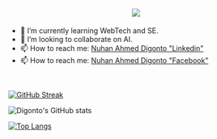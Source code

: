 
<h1 align="center">
  <a href="https://git.io/typing-svg">
    <img src="https://readme-typing-svg.herokuapp.com/?lines=I'm+Nuhan+Ahmed+Digonto;&center=true&size=30">
  </a>
</h1>



- 🌱 I’m currently learning WebTech and SE.
- 👯 I’m looking to collaborate on AI.
- 📫 How to reach me: <a href="https://www.linkedin.com/in/nuhan-digonto-885449207"> Nuhan Ahmed Digonto "Linkedin" </a>
- 📫 How to reach me: <a href="https://www.facebook.com/dig.ontoh1516/"> Nuhan Ahmed Digonto "Facebook" </a>

<br>


[![GitHub Streak](https://streak-stats.demolab.com/?user=nuhan20)](https://git.io/streak-stats)

![Digonto's GitHub stats](https://github-readme-stats.vercel.app/api?username=nuhan20&show_icons=true&theme=trasparent)

[![Top Langs](https://github-readme-stats.vercel.app/api/top-langs/?username=nuhan20&theme=traspanet&layout=compact&text_color=000000&card_width=445&title_color=0000000)](https://github.com/anuraghazra/github-readme-stats)



